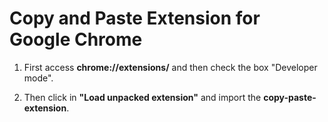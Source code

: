 # Copy and Paste Extension for Google Chrome

1. First access **chrome://extensions/** and then check the box "Developer mode".

2. Then click in **"Load unpacked extension"** and import the **copy-paste-extension**.
